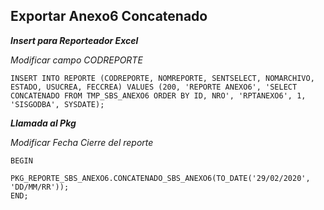 

## Exportar Anexo6 Concatenado
***Insert para Reporteador Excel***

*Modificar campo CODREPORTE*

    INSERT INTO REPORTE (CODREPORTE, NOMREPORTE, SENTSELECT, NOMARCHIVO, ESTADO, USUCREA, FECCREA) VALUES (200, 'REPORTE ANEXO6', 'SELECT CONCATENADO FROM TMP_SBS_ANEXO6 ORDER BY ID, NRO', 'RPTANEXO6', 1, 'SISGODBA', SYSDATE);


***Llamada al Pkg***

*Modificar Fecha Cierre del reporte*

    BEGIN
    	PKG_REPORTE_SBS_ANEXO6.CONCATENADO_SBS_ANEXO6(TO_DATE('29/02/2020', 'DD/MM/RR'));
    END;
